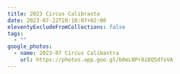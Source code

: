 ```yaml
---
title: 2023 Circus Calibrasta
date: 2023-07-22T20:10:07+02:00
eleventyExcludeFromCollections: false
tags:
  - ""
google_photos:
  - name: 2023-07 Circus Calibastra
    url: https://photos.app.goo.gl/b8eLNPr8iDQ5dfoVA
---
```

